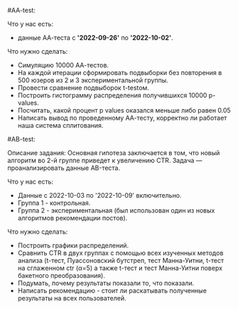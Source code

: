 #AA-test:

Что у нас есть:
 - данные АА-теста с <b>'2022-09-26'</b> по <b>'2022-10-02'</b>. 

Что нужно сделать:
* Симуляцию 10000 АА-тестов.
* На каждой итерации сформировать подвыборки без повторения в 500 юзеров из 2 и 3 экспериментальной группы. 
* Провести сравнение подвыборок t-testом.
* Построить гистограмму распределения получившихся 10000 p-values.
* Посчитать, какой процент p values оказался меньше либо равен 0.05
* Написать вывод по проведенному АА-тесту, корректно ли работает наша система сплитования.

#AB-test:

Описание задания:
Основная гипотеза заключается в том, что новый алгоритм во 2-й группе приведет к увеличению CTR. Задача — проанализировать данные АB-теста.

Что у нас есть:
- Данные с 2022-10-03 по '2022-10-09' включительно.
- Группа 1 - контрольная.
- Группа 2 - экспериментальная (был использован один из новых алгоритмов рекомендации постов).

Что нужно сделать:
* Построить графики распределений.
* Сравнить CTR в двух группах с помощью всех изученных методов анализа (t-тест, Пуассоновский бутстреп, тест Манна-Уитни, t-тест на сглаженном ctr (α=5) а также t-тест и тест Манна-Уитни поверх бакетного преобразования).
* Подумать, почему результаты показали то, что показали.
* Написать рекомендацию - стоит ли раскатывать полученные результаты на всех пользователей.
